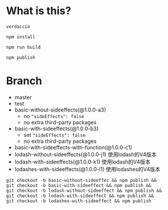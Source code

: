 # What is this?

```
verdaccio
```

```
npm install
```

```
npm run build
```

```
npm publish
```

# Branch
- master
- test
- basic-without-sideeffects(@1.0.0-a3)
  - no `"sideEffects": false`
  - no extra third-party packages
- basic-with-sideeffects(@1.0.0-b3)
  - set `"sideEffects": false`
  - no extra third-party packages
- basic-with-sideeffects-with-function(@1.0.0-c1)
- lodash-without-sideeffects(@1.0.0-j1) 使用lodash的V4版本
- lodash-with-sideeffects(@1.0.0-k1) 使用lodash的V4版本
- lodashes-with-sideeffects(@1.0.0-l1) 使用lodashes的V4版本


```
git checkout -b basic-without-sideeffec && npm publish &&
git checkout -b basic-with-sideeffect && npm publish &&
git checkout -b lodash-without-sideeffect && npm publish &&
git checkout -b lodash-with-sideeffect && npm publish &&
git checkout -b lodashes-with-sideeffect && npm publish
```
